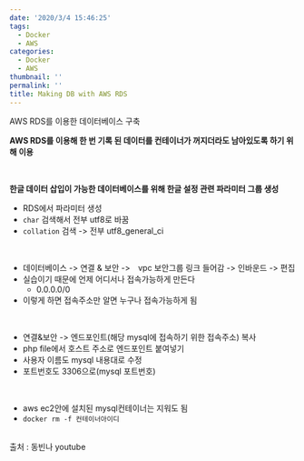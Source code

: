 ```yaml
---
date: '2020/3/4 15:46:25'
tags:
  - Docker
  - AWS
categories:
  - Docker
  - AWS
thumbnail: ''
permalink: ''
title: Making DB with AWS RDS
---
```


AWS RDS를 이용한 데이터베이스 구축

<!-- more -->

__AWS RDS를 이용해 한 번 기록 된 데이터를 컨테이너가 꺼지더라도 남아있도록 하기 위해 이용__

<br>

__한글 데이터 삽입이 가능한 데이터베이스를 위해 한글 설정 관련 파라미터 그룹 생성__

* RDS에서 파라미터 생성
* `char` 검색해서 전부 utf8로 바꿈
* `collation` 검색 -> 전부 utf8_general_ci

<br>

* 데이터베이스 -> 연결 & 보안 ->　vpc 보안그룹 링크 들어감 -> 인바운드 -> 편집
* 실습이기 때문에 언제 어디서나 접속가능하게 만든다
    * 0.0.0.0/0
* 이렇게 하면 접속주소만 알면 누구나 접속가능하게 됨

<br>

* 연결&보안 -> 엔드포인트(해당 mysql에 접속하기 위한 접속주소) 복사
* php file에서 호스트 주소로 엔드포인트 붙여넣기
* 사용자 이름도 mysql 내용대로 수정
* 포트번호도 3306으로(mysql 포트번호)

<br>

* aws ec2안에 설치된 mysql컨테이너는 지워도 됨
* `docker rm -f 컨테이너아이디`



<br>
출처 : 동빈나 youtube

